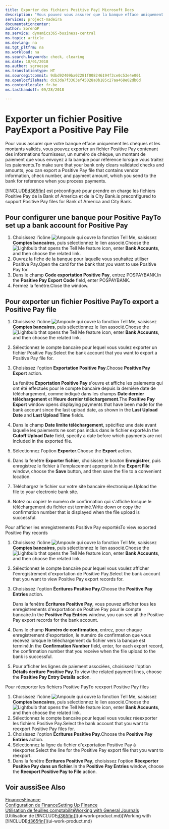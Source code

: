 ```yaml
---
title: Exporter des fichiers Positive Pay| Microsoft Docs
description: "Vous pouvez vous assurer que la banque efface uniquement les chèques et les montants validés en exportant un fichier Positive Pay contenant des informations de paiement et fournisseur."
services: project-madeira
documentationcenter: 
author: SorenGP
ms.service: dynamics365-business-central
ms.topic: article
ms.devlang: na
ms.tgt_pltfrm: na
ms.workload: na
ms.search.keywords: check, clearing
ms.date: 10/01/2018
ms.author: sgroespe
ms.translationtype: HT
ms.sourcegitcommit: 9dbd92409ba02281f008246194f3ce0c53e4e001
ms.openlocfilehash: dc63da7f3363ef45028a0b185c27aa468e02db6d
ms.contentlocale: fr-be
ms.lasthandoff: 09/28/2018

---
```

# <a name="export-a-positive-pay-file"></a><span data-ttu-id="807f5-103">Exporter un fichier Positive Pay</span><span class="sxs-lookup"><span data-stu-id="807f5-103">Export a Positive Pay File</span></span>
<span data-ttu-id="807f5-104">Pour vous assurer que votre banque efface uniquement les chèques et les montants validés, vous pouvez exporter un fichier Positive Pay contenant des informations fournisseur, un numéro de chèque, un montant de paiement que vous envoyez à la banque pour référence lorsque vous traitez les paiements.</span><span class="sxs-lookup"><span data-stu-id="807f5-104">To make sure that your bank only clears validated checks and amounts, you can export a Positive Pay file that contains vendor information, check number, and payment amount, which you send to the bank for reference when you process payments.</span></span>

[!INCLUDE[d365fin](includes/d365fin_md.md)] <span data-ttu-id="807f5-105">est préconfiguré pour prendre en charge les fichiers Positive Pay de la Bank of America et de la City Bank.</span><span class="sxs-lookup"><span data-stu-id="807f5-105">is preconfigured to support Positive Pay files for Bank of America and City Bank.</span></span>

## <a name="to-set-up-a-bank-account-for-positive-pay"></a><span data-ttu-id="807f5-106">Pour configurer une banque pour Positive Pay</span><span class="sxs-lookup"><span data-stu-id="807f5-106">To set up a bank account for Positive Pay</span></span>
1. <span data-ttu-id="807f5-107">Choisissez l'icône ![Ampoule qui ouvre la fonction Tell Me](media/ui-search/search_small.png "Dites-moi ce que vous voulez faire"), saisissez **Comptes bancaires**, puis sélectionnez le lien associé.</span><span class="sxs-lookup"><span data-stu-id="807f5-107">Choose the ![Lightbulb that opens the Tell Me feature](media/ui-search/search_small.png "Tell me what you want to do") icon, enter **Bank Accounts**, and then choose the related link.</span></span>
2. <span data-ttu-id="807f5-108">Ouvrez la fiche de la banque pour laquelle vous souhaitez utiliser Positive Pay.</span><span class="sxs-lookup"><span data-stu-id="807f5-108">Open the card for the bank that you want to use Positive Pay for.</span></span>
3. <span data-ttu-id="807f5-109">Dans le champ **Code exportation Positive Pay**, entrez POSPAYBANK.</span><span class="sxs-lookup"><span data-stu-id="807f5-109">In the **Positive Pay Export Code** field, enter POSPAYBANK.</span></span>
4. <span data-ttu-id="807f5-110">Fermez la fenêtre.</span><span class="sxs-lookup"><span data-stu-id="807f5-110">Close the window.</span></span>

## <a name="to-export-a-positive-pay-file"></a><span data-ttu-id="807f5-111">Pour exporter un fichier Positive Pay</span><span class="sxs-lookup"><span data-stu-id="807f5-111">To export a Positive Pay file</span></span>
1. <span data-ttu-id="807f5-112">Choisissez l'icône ![Ampoule qui ouvre la fonction Tell Me](media/ui-search/search_small.png "Dites-moi ce que vous voulez faire"), saisissez **Comptes bancaires**, puis sélectionnez le lien associé.</span><span class="sxs-lookup"><span data-stu-id="807f5-112">Choose the ![Lightbulb that opens the Tell Me feature](media/ui-search/search_small.png "Tell me what you want to do") icon, enter **Bank Accounts**, and then choose the related link.</span></span>
2. <span data-ttu-id="807f5-113">Sélectionnez le compte bancaire pour lequel vous voulez exporter un fichier Positive Pay.</span><span class="sxs-lookup"><span data-stu-id="807f5-113">Select the bank account that you want to export a Positive Pay file for.</span></span>
3. <span data-ttu-id="807f5-114">Choisissez l'option **Exportation Positive Pay**.</span><span class="sxs-lookup"><span data-stu-id="807f5-114">Choose **Positive Pay Export** action.</span></span>

    <span data-ttu-id="807f5-115">La fenêtre **Exportation Positive Pay** s'ouvre et affiche les paiements qui ont été effectués pour le compte bancaire depuis la dernière date de téléchargement, comme indiqué dans les champs **Date dernier téléchargement** et **Heure dernier téléchargement**.</span><span class="sxs-lookup"><span data-stu-id="807f5-115">The **Positive Pay Export** window opens displaying payments that have been made for the bank account since the last upload date, as shown in the **Last Upload Date** and **Last Upload Time** fields.</span></span>
4. <span data-ttu-id="807f5-116">Dans le champ **Date limite téléchargement**, spécifiez une date avant laquelle les paiements ne sont pas inclus dans le fichier exporté.</span><span class="sxs-lookup"><span data-stu-id="807f5-116">In the **Cutoff Upload Date** field, specify a date before which payments are not included in the exported file.</span></span>
5. <span data-ttu-id="807f5-117">Sélectionnez l'option **Exporter**.</span><span class="sxs-lookup"><span data-stu-id="807f5-117">Choose the **Export** action.</span></span>
6. <span data-ttu-id="807f5-118">Dans la fenêtre **Exporter fichier**, choisissez le bouton **Enregistrer**, puis enregistrez le fichier à l'emplacement approprié.</span><span class="sxs-lookup"><span data-stu-id="807f5-118">In the **Export File** window, choose the **Save** button, and then save the file to a convenient location.</span></span>
7. <span data-ttu-id="807f5-119">Téléchargez le fichier sur votre site bancaire électronique.</span><span class="sxs-lookup"><span data-stu-id="807f5-119">Upload the file to your electronic bank site.</span></span>
8. <span data-ttu-id="807f5-120">Notez ou copiez le numéro de confirmation qui s'affiche lorsque le téléchargement du fichier est terminé.</span><span class="sxs-lookup"><span data-stu-id="807f5-120">Write down or copy the confirmation number that is displayed when the file upload is successful.</span></span>

<span data-ttu-id="807f5-121">Pour afficher les enregistrements Positive Pay exportés</span><span class="sxs-lookup"><span data-stu-id="807f5-121">To view exported Positive Pay records</span></span>

1. <span data-ttu-id="807f5-122">Choisissez l'icône ![Ampoule qui ouvre la fonction Tell Me](media/ui-search/search_small.png "Dites-moi ce que vous voulez faire"), saisissez **Comptes bancaires**, puis sélectionnez le lien associé.</span><span class="sxs-lookup"><span data-stu-id="807f5-122">Choose the ![Lightbulb that opens the Tell Me feature](media/ui-search/search_small.png "Tell me what you want to do") icon, enter **Bank Accounts**, and then choose the related link.</span></span>
2. <span data-ttu-id="807f5-123">Sélectionnez le compte bancaire pour lequel vous voulez afficher l'enregistrement d'exportation de Positive Pay.</span><span class="sxs-lookup"><span data-stu-id="807f5-123">Select the bank account that you want to view Positive Pay export records for.</span></span>
3. <span data-ttu-id="807f5-124">Choisissez l'option **Écritures Positive Pay**.</span><span class="sxs-lookup"><span data-stu-id="807f5-124">Choose the **Positive Pay Entries** action.</span></span>

    <span data-ttu-id="807f5-125">Dans la fenêtre **Écritures Positive Pay**, vous pouvez afficher tous les enregistrements d'exportation de Positive Pay pour le compte bancaire.</span><span class="sxs-lookup"><span data-stu-id="807f5-125">In the **Positive Pay Entries** window, you can see all the Positive Pay export records for the bank account.</span></span>
4. <span data-ttu-id="807f5-126">Dans le champ **Numéro de confirmation**, entrez, pour chaque enregistrement d'exportation, le numéro de confirmation que vous recevez lorsque le téléchargement du fichier vers la banque est terminé.</span><span class="sxs-lookup"><span data-stu-id="807f5-126">In the **Confirmation Number** field, enter, for each export record, the confirmation number that you receive when the file upload to the bank is successful.</span></span>
5. <span data-ttu-id="807f5-127">Pour afficher les lignes de paiement associées, choisissez l'option **Détails écriture Positive Pay**.</span><span class="sxs-lookup"><span data-stu-id="807f5-127">To view the related payment lines, choose the **Positive Pay Entry Details** action.</span></span>

<span data-ttu-id="807f5-128">Pour réexporter les fichiers Positive Pay</span><span class="sxs-lookup"><span data-stu-id="807f5-128">To reexport Positive Pay files</span></span>

1. <span data-ttu-id="807f5-129">Choisissez l'icône ![Ampoule qui ouvre la fonction Tell Me](media/ui-search/search_small.png "Dites-moi ce que vous voulez faire"), saisissez **Comptes bancaires**, puis sélectionnez le lien associé.</span><span class="sxs-lookup"><span data-stu-id="807f5-129">Choose the ![Lightbulb that opens the Tell Me feature](media/ui-search/search_small.png "Tell me what you want to do") icon, enter **Bank Accounts**, and then choose the related link.</span></span>
2. <span data-ttu-id="807f5-130">Sélectionnez le compte bancaire pour lequel vous voulez réeexporter les fichiers Positive Pay.</span><span class="sxs-lookup"><span data-stu-id="807f5-130">Select the bank account that you want to reexport Positive Pay files for.</span></span>
3. <span data-ttu-id="807f5-131">Choisissez l'option **Écritures Positive Pay**.</span><span class="sxs-lookup"><span data-stu-id="807f5-131">Choose the **Positive Pay Entries** action.</span></span>
4. <span data-ttu-id="807f5-132">Sélectionnez la ligne du fichier d'exportation Positive Pay à réexporter.</span><span class="sxs-lookup"><span data-stu-id="807f5-132">Select the line for the Positive Pay export file that you want to reexport.</span></span>
5. <span data-ttu-id="807f5-133">Dans la fenêtre **Écritures Positive Pay**, choisissez l'option **Réexporter Positive Pay dans un fichier**.</span><span class="sxs-lookup"><span data-stu-id="807f5-133">In the **Positive Pay Entries** window, choose the **Reexport Positive Pay to File** action.</span></span>

## <a name="see-also"></a><span data-ttu-id="807f5-134">Voir aussi</span><span class="sxs-lookup"><span data-stu-id="807f5-134">See Also</span></span>
[<span data-ttu-id="807f5-135">Finances</span><span class="sxs-lookup"><span data-stu-id="807f5-135">Finance</span></span>](finance.md)  
[<span data-ttu-id="807f5-136">Configuration de Finance</span><span class="sxs-lookup"><span data-stu-id="807f5-136">Setting Up Finance</span></span>](finance-setup-finance.md)  
[<span data-ttu-id="807f5-137">Utilisation de feuilles comptabilité</span><span class="sxs-lookup"><span data-stu-id="807f5-137">Working with General Journals</span></span>](ui-work-general-journals.md)  
<span data-ttu-id="807f5-138">[Utilisation de [!INCLUDE[d365fin](includes/d365fin_md.md)]](ui-work-product.md)</span><span class="sxs-lookup"><span data-stu-id="807f5-138">[Working with [!INCLUDE[d365fin](includes/d365fin_md.md)]](ui-work-product.md)</span></span>

